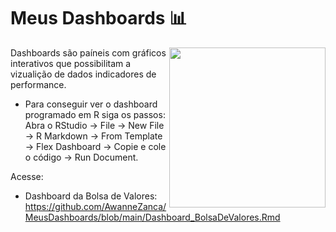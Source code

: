 # Meus Dashboards 📊
<img align="right" src="https://media4.giphy.com/media/VHI6svvhu5xuqzyAoM/giphy.gif?cid=ecf05e472g0xtkshjlh4tpo2s8aqzx0301su7w78ao4cdcnb&rid=giphy.gif&ct=g" width="250" height="256">
Dashboards são paíneis com gráficos interativos que possibilitam a vizualição de dados indicadores de performance.

- Para conseguir ver o dashboard programado em R siga os passos: Abra o RStudio -> File -> New File -> R Markdown -> From Template -> Flex Dashboard -> Copie e cole o código -> Run Document. 

Acesse: 
- Dashboard da Bolsa de Valores: https://github.com/AwanneZanca/MeusDashboards/blob/main/Dashboard_BolsaDeValores.Rmd

